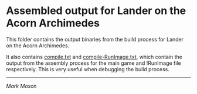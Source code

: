 # Assembled output for Lander on the Acorn Archimedes

This folder contains the output binaries from the build process for Lander on the Acorn Archimedes.

It also contains [compile.txt](compile.txt) and [compile-RunImage.txt](compile-RunImage.txt), which contain the output from the assembly process for the main game and !RunImage file respectively. This is very useful when debugging the build process.

---

_Mark Moxon_